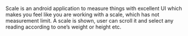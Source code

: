 Scale is an android application to measure things with excellent UI which makes you feel like you are working with a scale, which has not measurement limit.
A scale is shown, user can scroll it and select any reading according to one’s weight or height etc.
